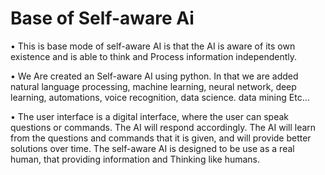 # Base of Self-aware Ai

• This is base mode of self-aware AI is that the AI is aware of its own existence and is able to think and
Process information independently.

• We Are created an Self-aware AI using python. In that we are added natural language processing,
machine learning, neural network, deep learning, automations, voice recognition, data science. data
mining Etc…

• The user interface is a digital interface, where the user can speak
questions or commands. The AI will respond accordingly. The AI will learn from the questions and
commands that it is given, and will provide better solutions over time. The self-aware AI is designed
to be use as a real human, that providing information and Thinking like humans.



 
